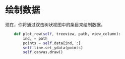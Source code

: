 # 绘制数据

现在，你将通过双击树状视图中的条目来绘制数据。

```python
    def plot_row(self, treeview, path, view_column):
        ind, = path
        points = self.data[ind, :]
        self.line.set_ydata(points)
        self.canvas.draw()
```
